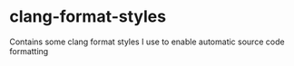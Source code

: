 # clang-format-styles
Contains some clang format styles I use to enable automatic source code formatting
